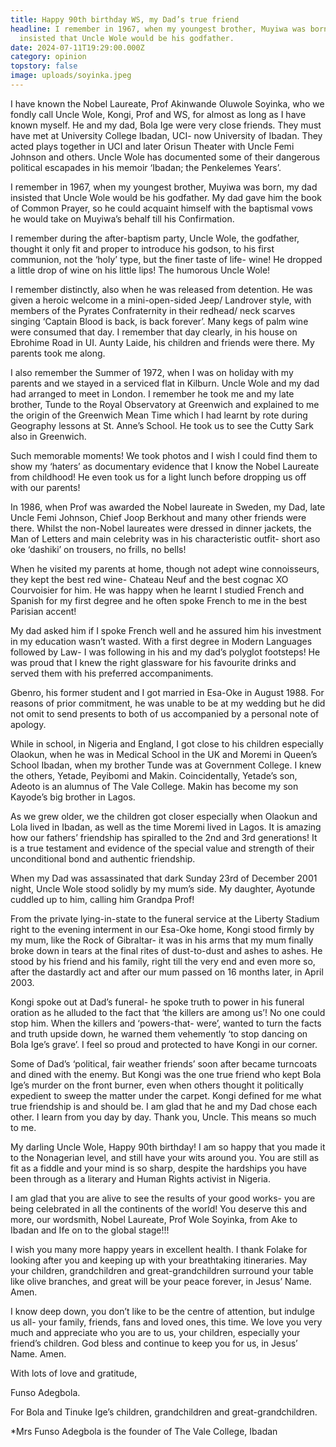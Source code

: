 ```yaml
---
title: Happy 90th birthday WS, my Dad’s true friend
headline: I remember in 1967, when my youngest brother, Muyiwa was born, my dad
  insisted that Uncle Wole would be his godfather.
date: 2024-07-11T19:29:00.000Z
category: opinion
topstory: false
image: uploads/soyinka.jpeg
---
```

I have known the Nobel Laureate, Prof Akinwande Oluwole Soyinka, who we fondly call Uncle Wole, Kongi, Prof and WS, for almost as long as I have known myself. He and my dad, Bola Ige were very close friends. They must have met at University College Ibadan, UCI- now University of Ibadan. They acted plays together in UCI and later Orisun Theater with Uncle Femi Johnson and others. Uncle Wole has documented some of their dangerous political escapades in his memoir ‘Ibadan; the Penkelemes Years’.



I remember in 1967, when my youngest brother, Muyiwa was born, my dad insisted that Uncle Wole would be his godfather. My dad gave him the book of Common Prayer, so he could acquaint himself with the baptismal vows he would take on Muyiwa’s behalf till his Confirmation.



 I remember during the after-baptism party, Uncle Wole, the godfather, thought it only fit and proper to introduce his godson, to his first communion, not the ‘holy’ type, but the finer taste of life- wine! He dropped a little drop of wine on his little lips! The humorous Uncle Wole!



I remember distinctly, also when he was released from detention. He was given a heroic welcome in a mini-open-sided Jeep/ Landrover style, with members of the Pyrates Confraternity in their redhead/ neck scarves singing ‘Captain Blood is back, is back forever’. Many kegs of palm wine were consumed that day. I remember that day clearly, in his house on Ebrohime Road in UI. Aunty Laide, his children and friends were there. My parents took me along.



I also remember the Summer of 1972, when I was on holiday with my parents and we stayed in a serviced flat in Kilburn. Uncle Wole and my dad had arranged to meet in London. I remember he took me and my late brother, Tunde to the Royal Observatory at Greenwich and explained to me the origin of the Greenwich Mean Time which I had learnt by rote during Geography lessons at St. Anne’s School. He took us to see the Cutty Sark also in Greenwich. 



Such memorable moments! We took photos and I wish I could find them to show my ‘haters’ as documentary evidence that I know the Nobel Laureate from childhood! He even took us for a light lunch before dropping us off with our parents!



In 1986, when Prof was awarded the Nobel laureate in Sweden, my Dad, late Uncle Femi Johnson, Chief Joop Berkhout and many other friends were there. Whilst the non-Nobel laureates were dressed in dinner jackets, the Man of Letters and main celebrity was in his characteristic outfit- short aso oke ‘dashiki’ on trousers, no frills, no bells!



When he visited my parents at home, though not adept wine connoisseurs, they kept the best red wine- Chateau Neuf and the best cognac XO Courvoisier for him. He was happy when he learnt I studied French and Spanish for my first degree and he often spoke French to me in the best Parisian accent!



 My dad asked him if I spoke French well and he assured him his investment in my education wasn’t wasted. With a first degree in Modern Languages followed by Law- I was following in his and my dad’s polyglot footsteps! He was proud that I knew the right glassware for his favourite drinks and served them with his preferred accompaniments.



Gbenro, his former student and I got married in Esa-Oke in August 1988. For reasons of prior commitment, he was unable to be at my wedding but he did not omit to send presents to both of us accompanied by a personal note of apology.



While in school, in Nigeria and England, I got close to his children especially Olaokun, when he was in Medical School in the UK and Moremi in Queen’s School Ibadan, when my brother Tunde was at Government College. I knew the others, Yetade, Peyibomi and Makin. Coincidentally, Yetade’s son, Adeoto is an alumnus of The Vale College. Makin has become my son Kayode’s big brother in Lagos.



As we grew older, we the children got closer especially when Olaokun and Lola lived in Ibadan, as well as the time Moremi lived in Lagos. It is amazing how our fathers’ friendship has spiralled to the 2nd and 3rd generations! It is a true testament and evidence of the special value and strength of their unconditional bond and authentic friendship.



When my Dad was assassinated that dark Sunday 23rd of December 2001 night, Uncle Wole stood solidly by my mum’s side. My daughter, Ayotunde cuddled up to him, calling him Grandpa Prof!



From the private lying-in-state to the funeral service at the Liberty Stadium right to the evening interment in our Esa-Oke home, Kongi stood firmly by my mum, like the Rock of Gibraltar- it was in his arms that my mum finally broke down in tears at the final rites of dust-to-dust and ashes to ashes. He stood by his friend and his family, right till the very end and even more so, after the dastardly act and after our mum passed on 16 months later, in April 2003.



Kongi spoke out at Dad’s funeral- he spoke truth to power in his funeral oration as he alluded to the fact that ‘the killers are among us’! No one could stop him. When the killers and ‘powers-that- were’, wanted to turn the facts and truth upside down, he warned them vehemently ‘to stop dancing on Bola Ige’s grave’. I feel so proud and protected to have Kongi in our corner.



Some of Dad’s ‘political, fair weather friends’ soon after became turncoats and dined with the enemy. But Kongi was the one true friend who kept Bola Ige’s murder on the front burner, even when others thought it politically expedient to sweep the matter under the carpet. Kongi defined for me what true friendship is and should be. I am glad that he and my Dad chose each other. I learn from you day by day. Thank you, Uncle. This means so much to me.



My darling Uncle Wole, Happy 90th birthday! I am so happy that you made it to the Nonagerian level, and still have your wits around you. You are still as fit as a fiddle and your mind is so sharp, despite the hardships you have been through as a literary and Human Rights activist in Nigeria. 



I am glad that you are alive to see the results of your good works- you are being celebrated in all the continents of the world! You deserve this and more, our wordsmith, Nobel Laureate, Prof Wole Soyinka, from Ake to Ibadan and Ife on to the global stage!!!



I wish you many more happy years in excellent health. I thank Folake for looking after you and keeping up with your breathtaking itineraries. May your children, grandchildren and great-grandchildren surround your table like olive branches, and great will be your peace forever, in Jesus’ Name. Amen. 



I know deep down, you don’t like to be the centre of attention, but indulge us all- your family, friends, fans and loved ones, this time. We love you very much and appreciate who you are to us, your children, especially your friend’s children. God bless and continue to keep you for us, in Jesus’ Name. Amen.



With lots of love and gratitude,

Funso Adegbola.

For Bola and Tinuke Ige’s children, grandchildren and great-grandchildren.



\*Mrs Funso Adegbola is the founder of The Vale College, Ibadan
